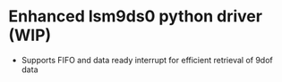 # Enhanced lsm9ds0 python driver (WIP)
- Supports FIFO and data ready interrupt for efficient retrieval of 9dof data 